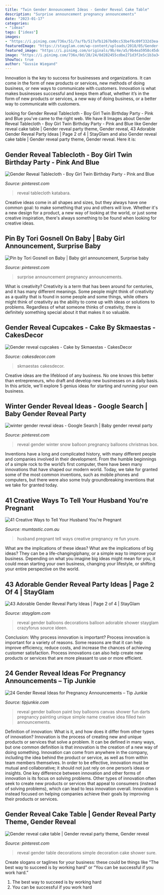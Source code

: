 ```yaml
---
title: "Twin Gender Announcement Ideas - Gender Reveal Cake Table"
description: "Surprise announcement pregnancy announcements"
date: "2023-01-17"
categories:
- "ideas"
tags: ["ideas"]
images:
- "https://i.pinimg.com/736x/51/7a/fb/517afb1267bd0cc53bef6c09f332d3ea--winter-gender-reveal-gender-reveal-box.jpg"
featuredImage: "https://stayglam.com/wp-content/uploads/2018/05/Gender-Reveal-Balloon-Ideas.jpg"
featured_image: "https://i.pinimg.com/originals/9b/4e/a5/9b4ea5958c45dd478bac3ae7bdf6083a.jpg"
image: "https://i.pinimg.com/736x/8d/28/24/8d282455cdbe271d3f2e5c1b3a3449d8.jpg"
ShowToc: true
author: "Gussie Wiegand"
---
```



Innovation is the key to success for businesses and organizations. It can come in the form of new products or services, new methods of doing business, or new ways to communicate with customers. Innovation is what makes businesses successful and keeps them afloat, whether it’s in the form of new products or services, a new way of doing business, or a better way to communicate with customers.

	

		
looking for Gender Reveal Tablecloth - Boy Girl Twin Birthday Party - Pink and Blue you've came to the right web. We have 8 Images about Gender Reveal Tablecloth - Boy Girl Twin Birthday Party - Pink and Blue like Gender reveal cake table | Gender reveal party theme, Gender reveal, 43 Adorable Gender Reveal Party Ideas | Page 2 of 4 | StayGlam and also Gender reveal cake table | Gender reveal party theme, Gender reveal. Here it is:
		
    
## Gender Reveal Tablecloth - Boy Girl Twin Birthday Party - Pink And Blue

<img loading=lazy src="https://i.pinimg.com/736x/ab/d1/7d/abd17dfa87571baa60f105582ade6c27.jpg" onerror="this.onerror=null;this.src='https://tse2.mm.bing.net/th?id=OIP.Q6QKrBuB5xe-ZWshlf6PnAHaJ3&amp;pid=15.1';" alt="Gender Reveal Tablecloth - Boy Girl Twin Birthday Party - Pink and Blue">

_Source: pinterest.com_

>reveal tablecloth katabara. 

	

Creative ideas come in all shapes and sizes, but they always have one common goal: to make something that you and others will love. Whether it's a new design for a product, a new way of looking at the world, or just some creative inspiration, there's always something to be found when looking for creative ideas.

    
## Pin By Tori Gosnell On Baby | Baby Girl Announcement, Surprise Baby

<img loading=lazy src="https://i.pinimg.com/736x/8d/28/24/8d282455cdbe271d3f2e5c1b3a3449d8.jpg" onerror="this.onerror=null;this.src='https://tse1.mm.bing.net/th?id=OIP.65bZjqPtSsM2APCgzqNoAAHaFj&amp;pid=15.1';" alt="Pin by Tori Gosnell on Baby | Baby girl announcement, Surprise baby">

_Source: pinterest.com_

>surprise announcement pregnancy announcements. 

	

What is creativity?
Creativity is a term that has been around for centuries, and it has many different meanings. Some people might think of creativity as a quality that is found in some people and some things, while others might think of creativity as the ability to come up with ideas or solutions to problems. Regardless of what someone thinks of creativity, there is definitely something special about it that makes it so valuable.

    
## Gender Reveal Cupcakes - Cake By Skmaestas - CakesDecor

<img loading=lazy src="https://pic.cakesdecor.com/m/ytku3mjyt72xrlnn0ou2.jpg" onerror="this.onerror=null;this.src='https://tse1.mm.bing.net/th?id=OIP.NFq5nrcDIPrLFqlFVZ14RgHaKm&amp;pid=15.1';" alt="Gender reveal cupcakes - Cake by Skmaestas - CakesDecor">

_Source: cakesdecor.com_

>skmaestas cakesdecor. 

	

Creative ideas are the lifeblood of any business. No one knows this better than entrepreneurs, who draft and develop new businesses on a daily basis. In this article, we'll explore 5 genius ideas for starting and running your own business.

    
## Winter Gender Reveal Ideas - Google Search | Baby Gender Reveal Party

<img loading=lazy src="https://i.pinimg.com/736x/51/7a/fb/517afb1267bd0cc53bef6c09f332d3ea--winter-gender-reveal-gender-reveal-box.jpg" onerror="this.onerror=null;this.src='https://tse2.mm.bing.net/th?id=OIP.S1Co97aLuo1K-6PEFbZ2TQAAAA&amp;pid=15.1';" alt="winter gender reveal ideas - Google Search | Baby gender reveal party">

_Source: pinterest.com_

>reveal gender winter snow balloon pregnancy balloons christmas box. 

	

Inventions have a long and complicated history, with many different people and companies involved in their development. From the humble beginnings of a simple rock to the world’s first computer, there have been many innovations that have shaped our modern world. Today, we take for granted some of the most common inventions, such as mobile phones and computers, but there were also some truly groundbreaking inventions that we take for granted today.

    
## 41 Creative Ways To Tell Your Husband You&#039;re Pregnant

<img loading=lazy src="http://cdn2-www.momtastic.com/assets/uploads/2016/03/41-Creative-Ways-to-Tell-Your-Husband-Youre-Pregnant.jpg" onerror="this.onerror=null;this.src='https://tse1.mm.bing.net/th?id=OIP.6hmsMBNcDaU2rhyjXt4elgHaQr&amp;pid=15.1';" alt="41 Creative Ways to Tell Your Husband You&#039;re Pregnant">

_Source: mumtastic.com.au_

>husband pregnant tell ways creative pregnancy re fun youre. 

	

What are the implications of these ideas?
What are the implications of big ideas? They can be a life-changingiphany, or a simple way to improve your business. Depending on what you imagine big ideas might mean for you, it could mean starting your own business, changing your lifestyle, or shifting your entire perspective on the world.

    
## 43 Adorable Gender Reveal Party Ideas | Page 2 Of 4 | StayGlam

<img loading=lazy src="https://stayglam.com/wp-content/uploads/2018/05/Gender-Reveal-Balloon-Ideas.jpg" onerror="this.onerror=null;this.src='https://tse1.mm.bing.net/th?id=OIP.JZpDvBh9sWPt4QUY05e9xAHaJQ&amp;pid=15.1';" alt="43 Adorable Gender Reveal Party Ideas | Page 2 of 4 | StayGlam">

_Source: stayglam.com_

>reveal gender balloons decorations balloon adorable shower stayglam crazyforus source ideen. 

	

Conclusion: Why process innovation is important?
Process innovation is important for a variety of reasons. Some reasons are that it can help improve efficiency, reduce costs, and increase the chances of achieving customer satisfaction. Process innovations can also help create new products or services that are more pleasant to use or more efficient.

    
## 24 Gender Reveal Ideas For Pregnancy Announcements – Tip Junkie

<img loading=lazy src="https://cdn.tipjunkie.com/wp-content/uploads/cache/49/13/491301faaf6b49eb1dde61a9b8a22da3.jpg" onerror="this.onerror=null;this.src='https://tse1.mm.bing.net/th?id=OIP.IhNXPG6-kecE7pqCMs5mygHaLI&amp;pid=15.1';" alt="24 Gender Reveal Ideas for Pregnancy Announcements – Tip Junkie">

_Source: tipjunkie.com_

>reveal gender balloon paint boy balloons canvas shower fun darts pregnancy painting unique simple name creative idea filled twin announcements. 

	

Definition of innovation: What is it, and how does it differ from other types of innovation?
Innovation is the process of creating new and unique products or services that solve a problem. It can be defined in many ways, but one common definition is that innovation is the creation of a new way of doing something. Innovation can come from anywhere in the company, including the idea behind the product or service, as well as from within team members themselves. In order to be effective, innovation must be mutual and collaborative; it should not just rely on one person’s ideas or insights. 
One key difference between innovation and other forms of innovation is its focus on solving problems. Other types of innovation often seek to create new products or services that appeal to consumers (instead of solving problems), which can lead to less innovation overall. Innovation is instead focused on helping companies achieve their goals by improving their products or services.

    
## Gender Reveal Cake Table | Gender Reveal Party Theme, Gender Reveal

<img loading=lazy src="https://i.pinimg.com/originals/9b/4e/a5/9b4ea5958c45dd478bac3ae7bdf6083a.jpg" onerror="this.onerror=null;this.src='https://tse2.mm.bing.net/th?id=OIP.8MEJuSdcvPyIylWcDxGzpAHaJ4&amp;pid=15.1';" alt="Gender reveal cake table | Gender reveal party theme, Gender reveal">

_Source: pinterest.com_

>reveal gender table decorations simple decoration cake shower sure. 

	

Create slogans or taglines for your business: these could be things like “The best way to succeed is by working hard” or “You can be successful if you work hard.”
1. The best way to succeed is by working hard 
2. You can be successful if you work hard 

